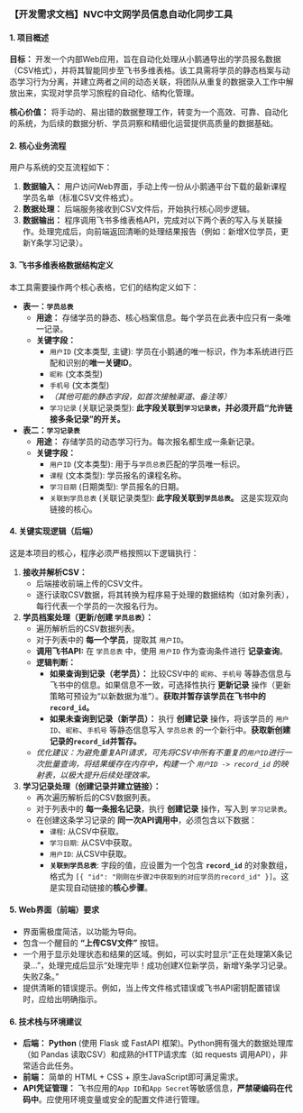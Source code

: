 ### **【开发需求文档】NVC中文网学员信息自动化同步工具**





#### **1. 项目概述**



**目标：** 开发一个内部Web应用，旨在自动化处理从小鹅通导出的学员报名数据（CSV格式），并将其智能同步至飞书多维表格。该工具需将学员的静态档案与动态学习行为分离，并建立两者之间的动态关联，将团队从重复的数据录入工作中解放出来，实现对学员学习旅程的自动化、结构化管理。

**核心价值：** 将手动的、易出错的数据整理工作，转变为一个高效、可靠、自动化的系统，为后续的数据分析、学员洞察和精细化运营提供高质量的数据基础。



#### **2. 核心业务流程**



用户与系统的交互流程如下：

1. **数据输入：** 用户访问Web界面，手动上传一份从小鹅通平台下载的最新课程学员名单（标准CSV文件格式）。
2. **数据处理：** 后端服务接收到CSV文件后，开始执行核心同步逻辑。
3. **数据输出：** 程序调用飞书多维表格API，完成对以下两个表的写入与关联操作。处理完成后，向前端返回清晰的处理结果报告（例如：新增X位学员，更新Y条学习记录）。



#### **3. 飞书多维表格数据结构定义**



本工具需要操作两个核心表格，它们的结构定义如下：

- **表一：`学员总表`**
  - **用途：** 存储学员的静态、核心档案信息。每个学员在此表中应只有一条唯一记录。
  - **关键字段：**
    - `用户ID` (文本类型, 主键): 学员在小鹅通的唯一标识，作为本系统进行匹配和识别的**唯一关键ID**。
    - `昵称` (文本类型)
    - `手机号` (文本类型)
    - *（其他可能的静态字段，如首次接触渠道、备注等）*
    - `学习记录` (关联记录类型): **此字段关联到`学习记录表`，并必须开启“允许链接多条记录”的开关。**
- **表二：`学习记录表`**
  - **用途：** 存储学员的动态学习行为。每次报名都生成一条新记录。
  - **关键字段：**
    - `用户ID` (文本类型): 用于与`学员总表`匹配的学员唯一标识。
    - `课程` (文本类型): 学员报名的课程名称。
    - `学习日期` (日期类型): 学员报名的日期。
    - `关联到学员总表` (关联记录类型): **此字段关联到`学员总表`。** 这是实现双向链接的核心。



#### **4. 关键实现逻辑（后端）**



这是本项目的核心，程序必须严格按照以下逻辑执行：

1. **接收并解析CSV：**
   - 后端接收前端上传的CSV文件。
   - 逐行读取CSV数据，将其转换为程序易于处理的数据结构（如对象列表），每行代表一个学员的一次报名行为。
2. **学员档案处理（更新/创建 `学员总表`）：**
   - 遍历解析后的CSV数据列表。
   - 对于列表中的 **每一个学员**，提取其 `用户ID`。
   - **调用飞书API:** 在 `学员总表` 中，使用 `用户ID` 作为查询条件进行 **记录查询**。
   - **逻辑判断：**
     - **如果查询到记录（老学员）：** 比较CSV中的 `昵称`、`手机号` 等静态信息与飞书中的信息。如果信息不一致，可选择性执行 **更新记录** 操作（更新策略可预设为“以新数据为准”）。**获取并暂存该学员在飞书中的`record_id`。**
     - **如果未查询到记录（新学员）：** 执行 **创建记录** 操作，将该学员的 `用户ID`、`昵称`、`手机号` 等静态信息写入 `学员总表` 的一个新行中。**获取新创建记录的`record_id`并暂存。**
   - *优化建议：为避免重复API请求，可先将CSV中所有不重复的`用户ID`进行一次批量查询，将结果缓存在内存中，构建一个 `用户ID -> record_id` 的映射表，以极大提升后续处理效率。*
3. **学习记录处理（创建记录并建立链接）：**
   - 再次遍历解析后的CSV数据列表。
   - 对于列表中的 **每一条报名记录**，执行 **创建记录** 操作，写入到 `学习记录表`。
   - 在创建这条学习记录的 **同一次API调用中**，必须包含以下数据：
     - `课程`: 从CSV中获取。
     - `学习日期`: 从CSV中获取。
     - `用户ID`: 从CSV中获取。
     - **`关联到学员总表`**: 字段的值，应设置为一个包含 **`record_id`** 的对象数组，格式为 `[{ "id": "刚刚在步骤2中获取到的对应学员的record_id" }]`。这是实现自动链接的**核心步骤**。



#### **5. Web界面（前端）要求**



- 界面需极度简洁，以功能为导向。
- 包含一个醒目的 **“上传CSV文件”** 按钮。
- 一个用于显示处理状态和结果的区域。例如，可以实时显示“正在处理第X条记录...”，处理完成后显示“处理完毕！成功创建X位新学员，新增Y条学习记录。失败Z条。”
- 提供清晰的错误提示。例如，当上传文件格式错误或飞书API密钥配置错误时，应给出明确指示。



#### **6. 技术栈与环境建议**



- **后端：** **Python** (使用 Flask 或 FastAPI 框架)。Python拥有强大的数据处理库（如 Pandas 读取CSV）和成熟的HTTP请求库（如 requests 调用API），非常适合此任务。
- **前端：** 简单的 HTML + CSS + 原生JavaScript即可满足需求。
- **API凭证管理：** 飞书应用的`App ID`和`App Secret`等敏感信息，**严禁硬编码在代码中**。应使用环境变量或安全的配置文件进行管理。